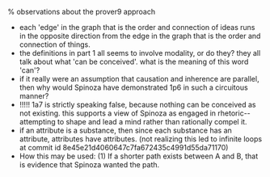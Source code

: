 % observations about the prover9 approach

* each 'edge' in the graph that is the
  order and connection of ideas runs in
  the opposite direction from the edge
  in the graph that is the order and
  connection of things.
* the definitions in part 1 all seems to
  involve modality, or do they? they all
  talk about what 'can be conceived'.
  what is the meaning of this word
  'can'?
* if it really were an assumption that
  causation and inherence are parallel,
  then why would Spinoza have
  demonstrated 1p6 in such a circuitous
  manner?
* !!!!! 1a7 is strictly speaking false,
  because nothing can be conceived as
  not existing. this supports a view of
  Spinoza as engaged in
  rhetoric--attempting to shape and lead
  a mind rather than rationally compel
  it.
* if an attribute is a substance, then since each substance has an attribute,
  attributes have attributes. (not realizing this led to infinite loops at
  commit id 8e45e21d4060647c7fa672435c4991d55da71170)
* How this may be used: (1) If a shorter path exists between A and B, that is
  evidence that Spinoza wanted the path.
